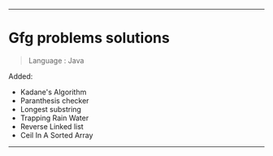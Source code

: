 
___ 

# Gfg problems solutions 

> Language : Java

Added:
- Kadane's Algorithm 
- Paranthesis checker
- Longest substring
- Trapping Rain Water
- Reverse Linked list
- Ceil In A Sorted Array
___ 
